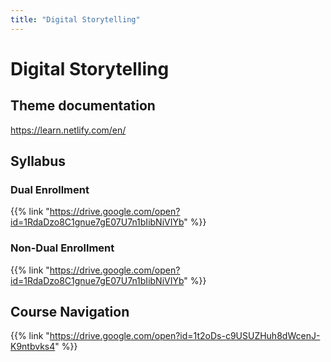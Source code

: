 ```yaml
---
title: "Digital Storytelling"
---
```


# Digital Storytelling

## Theme documentation

https://learn.netlify.com/en/

## Syllabus

### Dual Enrollment

{{% link "https://drive.google.com/open?id=1RdaDzo8C1gnue7gE07U7n1bIibNiVIYb" %}}

### Non-Dual Enrollment

{{% link "https://drive.google.com/open?id=1RdaDzo8C1gnue7gE07U7n1bIibNiVIYb" %}}

## Course Navigation

{{% link "https://drive.google.com/open?id=1t2oDs-c9USUZHuh8dWcenJ-K9ntbvks4" %}}
